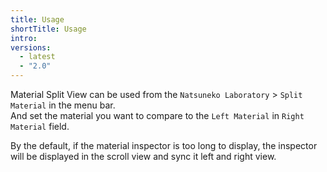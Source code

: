 ```yaml
---
title: Usage
shortTitle: Usage
intro:
versions:
  - latest
  - "2.0"
---
```


Material Split View can be used from the `Natsuneko Laboratory` > `Split Material` in the menu bar.  
And set the material you want to compare to the `Left Material` in `Right Material` field.

By the default, if the material inspector is too long to display, the inspector will be displayed in the scroll view and sync it left and right view.